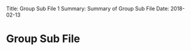 Title:      Group Sub File 1
Summary:    Summary of Group Sub File
Date:       2018-02-13

# Group Sub File
